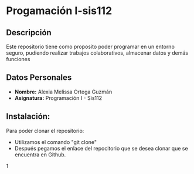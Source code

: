 # Progamación I-sis112
## **Descripción**
Este repositorio tiene como proposito poder programar en un entorno seguro, pudiendo realizar trabajos colaborativos, almacenar datos y demás funciones
## **Datos Personales**
- **Nombre:** Alexia Melissa Ortega Guzmán 
- **Asignatura:** Programación I - Sis112
## **Instalación:** 
Para poder clonar el repositorio:
- Utilizamos el comando "git clone" 
- Después pegamos el enlace del repocitorio que se desea clonar que se encuentra en Github.


1